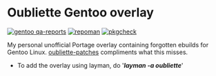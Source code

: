 # Oubliette Gentoo overlay 
[![gentoo qa-reports](https://img.shields.io/badge/gentoo-QA%20check-6E56AF.svg)](https://qa-reports.gentoo.org/output/repos/oubliette.html)
[![repoman](https://github.com/nabbi/oubliette-overlay/actions/workflows/repoman.yml/badge.svg)](https://github.com/nabbi/oubliette-overlay/actions/workflows/repoman.yml)
[![pkgcheck](https://github.com/nabbi/oubliette-overlay/actions/workflows/pkgcheck.yml/badge.svg)](https://github.com/nabbi/oubliette-overlay/actions/workflows/pkgcheck.yml)

My personal unofficial Portage overlay containing forgotten ebuilds for Gentoo Linux. [oubliette-patches](https://github.com/nabbi/oubliette-patches) compliments what this misses.

* To add the overlay using layman, do '***layman -a oubliette***'
